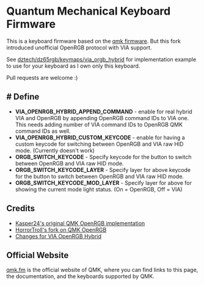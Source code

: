 # Quantum Mechanical Keyboard Firmware

This is a keyboard firmware based on the [qmk firmware](https://github.com/qmk/qmk_firmware). But this fork introduced unofficial OpenRGB protocol with VIA support.

See [dztech/dz65rgb/keymaps/via_orgb_hybrid](https://github.com/thanik/qmk_firmware_orgb_via/tree/feature/orgb_via_hybrid/keyboards/dztech/dz65rgb/keymaps/via_orgb_hybrid) for implementation example to use for your keyboard as I own only this keyboard.

Pull requests are welcome :)

## # Define
- **VIA_OPENRGB_HYBRID_APPEND_COMMAND** - enable for real hybrid VIA and OpenRGB by appending OpenRGB command IDs to VIA one. This needs adding number of VIA command IDs to OpenRGB QMK command IDs as well.
- **VIA_OPENRGB_HYBRID_CUSTOM_KEYCODE** - enable for having a custom keycode for switching between OpenRGB and VIA raw HID mode. (Currently doesn't work)
- **ORGB_SWITCH_KEYCODE** - Specify keycode for the button to switch between OpenRGB and VIA raw HID mode.
- **ORGB_SWITCH_KEYCODE_LAYER** - Specify layer for above keycode for the button to switch between OpenRGB and VIA raw HID mode.
- **ORGB_SWITCH_KEYCODE_MOD_LAYER** - Specify layer for above for showing the current mode light status. (On = OpenRGB, Off = VIA)
## Credits
- [Kasper24's original QMK OpenRGB implementation](https://github.com/Kasper24/QMK-OpenRGB)
- [HorrorTroll's fork on QMK OpenRGB](https://github.com/HorrorTroll/qmk_firmware/tree/openrgb_develop)
- [Changes for VIA OpenRGB Hybrid](https://github.com/gloryhzw/qmk_tool/wiki/Changes-for-VIA-OpenRGB-Hybrid)

## Official Website

[qmk.fm](https://qmk.fm) is the official website of QMK, where you can find links to this page, the documentation, and the keyboards supported by QMK.
